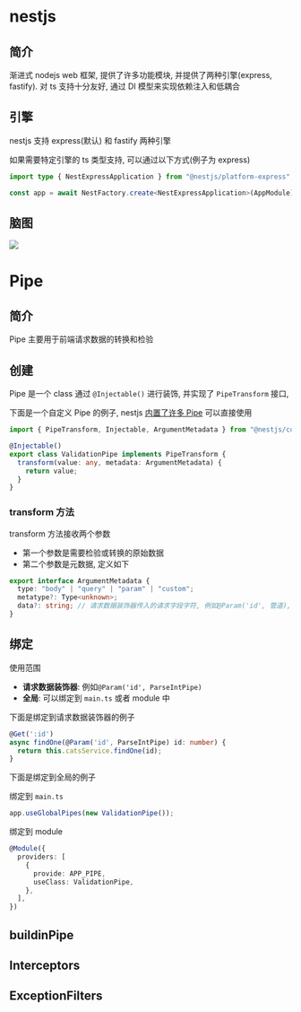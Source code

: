 # nestjs

## 简介

渐进式 nodejs web 框架, 提供了许多功能模块, 并提供了两种引擎(express, fastify). 对 ts 支持十分友好, 通过 DI 模型来实现依赖注入和低耦合

## 引擎

nestjs 支持 express(默认) 和 fastify 两种引擎

如果需要特定引擎的 ts 类型支持, 可以通过以下方式(例子为 express)

```ts
import type { NestExpressApplication } from "@nestjs/platform-express";

const app = await NestFactory.create<NestExpressApplication>(AppModule);
```

## 脑图

![](https://s2.loli.net/2024/05/30/HCZUosNDWfcryQa.png)

# Pipe

## 简介

Pipe 主要用于前端请求数据的转换和检验

## 创建

Pipe 是一个 class 通过 `@Injectable()` 进行装饰, 并实现了 `PipeTransform` 接口,

下面是一个自定义 Pipe 的例子, nestjs [内置了许多 Pipe](/src/maintain/nestjs/1-start#buildinpipe) 可以直接使用

```ts
import { PipeTransform, Injectable, ArgumentMetadata } from "@nestjs/common";

@Injectable()
export class ValidationPipe implements PipeTransform {
  transform(value: any, metadata: ArgumentMetadata) {
    return value;
  }
}
```

### transform 方法

transform 方法接收两个参数

- 第一个参数是需要检验或转换的原始数据
- 第二个参数是元数据, 定义如下

```ts
export interface ArgumentMetadata {
  type: "body" | "query" | "param" | "custom";
  metatype?: Type<unknown>;
  data?: string; // 请求数据装饰器传入的请求字段字符, 例如@Param('id', 管道), 得到的就是 'name'
}
```

## 绑定

使用范围

- **请求数据装饰器**: 例如`@Param('id', ParseIntPipe)`
- **全局**: 可以绑定到 `main.ts` 或者 module 中

下面是绑定到请求数据装饰器的例子

```ts
@Get(':id')
async findOne(@Param('id', ParseIntPipe) id: number) {
  return this.catsService.findOne(id);
}
```

下面是绑定到全局的例子

绑定到 `main.ts`

```ts
app.useGlobalPipes(new ValidationPipe());
```

绑定到 module

```ts
@Module({
  providers: [
    {
      provide: APP_PIPE,
      useClass: ValidationPipe,
    },
  ],
})
```

## buildinPipe

## Interceptors

## ExceptionFilters

